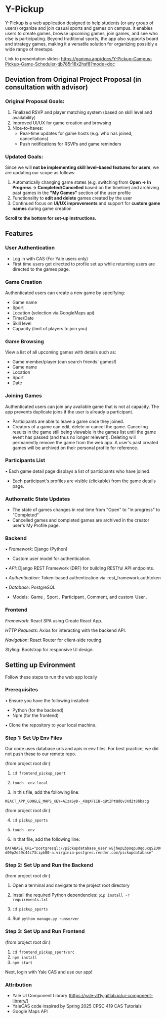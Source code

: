 # Y-Pickup

Y-Pickup is a web application designed to help students (or any group of users) organize and join casual sports and games on campus. It enables users to create games, browse upcoming games, join games, and see who else is participating. Beyond traditional sports, the app also supports board and strategy games, making it a versatile solution for organizing possibly a wide range of meetups.

Link to presentation slides: https://gamma.app/docs/Y-Pickup-Campus-Pickup-Game-Scheduler-tjb785r18x2hsf8?mode=doc

## Deviation from Original Project Proposal (in consultation with advisor)

### Original Proposal Goals:
1. Finalized RSVP and player matching system (based on skill level and availability)  
2. Improved UI/UX for game creation and browsing  
3. Nice-to-haves:
   - Real-time updates for game hosts (e.g. who has joined, cancellations)
   - Push notifications for RSVPs and game reminders  

### Updated Goals:
Since we will **not be implementing skill level–based features for users**, we are updating our scope as follows:

1. Automatically changing game states (e.g. switching from **Open → In Progress → Completed/Cancelled** based on the timeline) and archiving past games in the **"My Games"** section of the user profile  
2. Functionality to **edit and delete** games created by the user  
3. Continued focus on **UI/UX improvements** and support for **custom game names** during game creation  

__Scroll to the bottom for set-up instructions.__

## Features

### User Authentication
- Log in with CAS (For Yale users only)
- First time users get directed to profile set up while returning users are directed to the games page. 

### Game Creation
⁠Authenticated users can create a new game by specifying:
  - Game name
  - Sport
  - Location (selection via GoogleMaps api)
  - Time/Date
  - Skill level
  - Capacity (limit of players to join you)

### Game Browsing
⁠View a list of all upcoming games with details such as:
  - Game member/player (can search friends' games!)
  - Game name
  - Location
  - Sport
  - Date

### Joining Games
⁠Authenticated users can join any available game that is not at capacity.
⁠The app prevents duplicate joins if the user is already a participant.
 - Participants are able to leave a game once they joined.
 - Creators of a game can edit, delete or cancel the game. Canceling results in the game still being viewable in the games list until the game event has passed (and thus no longer relevent). Deleting will permanently remove the game from the web app. A user's past created games will be archived on their personal profile for reference.

### Participants List
•⁠  ⁠Each game detail page displays a list of participants who have joined.
 - Each participant's profiles are visible (clickable) from the game details page.

### Authomatic State Updates 
 - The state of games changes in real time from "Open" to "In progress" to "Completed"
 - Cancelled games and completed games are archived in the creator user's My Profile page.

### Backend
•⁠  ⁠*Framework*: Django (Python)
  - Custom user model for authentication.

•⁠  ⁠*API*: Django REST Framework (DRF) for building RESTful API endpoints.

•⁠  ⁠*Authentication*: Token-based authentication via ⁠ rest_framework.authtoken

•⁠  ⁠*Database*: PostgreSQL
  - Models: ⁠ Game ⁠, ⁠ Sport ⁠, ⁠ Participant ⁠, Comment, and custom ⁠ User ⁠.

### Frontend
⁠*Framework*: React SPA using Create React App.

⁠*HTTP Requests*: Axios for interacting with the backend API.

⁠*Navigation*: React Router for client-side routing.

⁠*Styling*: Bootstrap for responsive UI design.

## Setting up Evironment

Follow these steps to run the web app locally

### Prerequisites
•⁠  ⁠Ensure you have the following installed:
  - Python (for the backend)
  - Npm (for the frontend)

•⁠  ⁠Clone the repository to your local machine.

### Step 1: Set Up Env Files
Our code uses database urls and apis in env files. For best practice, we did not push these to our remote repo.

(from project root dir:)
1. ```cd frontend_pickup_sport```

2. ```touch .env.local```

3. In this file, add the following line:
```
REACT_APP_GOOGLE_MAPS_KEY=AIzaSyD-_4QqXFIIB-qBtZPtQdQvJXd2t8bbacg
```
(from project root dir:)

4. ```cd pickup_sports```

5. ```touch .env```

6. In that file, add the following line:
```
DATABASE_URL="postgresql://pickupdatabase_user:wEjhepLbpnqpu0qquxqSZU0vawVocmDK@dpg-d00p2d49c44c73cipb80-a.virginia-postgres.render.com/pickupdatabase"
```


### Step 2: Set Up and Run the Backend
(from project root dir:)

1. Open a terminal and navigate to the project root directory

2. Install the required Python dependencies: 
```pip install -r requirements.txt```

3. ```cd pickup_sports```

4. Run ```python manage.py runserver ```

### Step 3: Set Up and Run Frontend 
(from project root dir:)
1. ```cd frontend_pickup_sport/src```
2. ```npm install```
3. ```npm start```

Next, login with Yale CAS and use our app!


### Attribution
- Yale UI Component Library (https://yale-a11y.gitlab.io/ui-component-library/)
- YaleCAS code inspired by Spring 2025 CPSC 419 CAS Tutorials
- Google Maps API